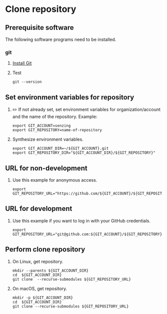 # Clone repository

## Prerequisite software

The following software programs need to be installed.

### git

1. [Install Git](https://github.com/Senzing/knowledge-base/blob/master/HOWTO/install-git.md)
1. Test

    ```console
    git --version
    ```

## Set environment variables for repository

1. :pencil2: If not already set, set environment variables for organization/account and the name of the repository.
   Example:

    ```console
    export GIT_ACCOUNT=senzing
    export GIT_REPOSITORY=name-of-repository
    ```

1. Synthesize environment variables.

    ```console
    export GIT_ACCOUNT_DIR=~/${GIT_ACCOUNT}.git
    export GIT_REPOSITORY_DIR="${GIT_ACCOUNT_DIR}/${GIT_REPOSITORY}"
    ```

## URL for non-development

1. Use this example for anonymous access.

    ```console
    export GIT_REPOSITORY_URL="https://github.com/${GIT_ACCOUNT}/${GIT_REPOSITORY}.git"
    ```

## URL for development

1. Use this example if you want to log in with your GitHub credentials.

    ```console
    export GIT_REPOSITORY_URL="git@github.com:${GIT_ACCOUNT}/${GIT_REPOSITORY}.git"
    ```

## Perform clone repository

1. On Linux, get repository.

    ```console
    mkdir --parents ${GIT_ACCOUNT_DIR}
    cd  ${GIT_ACCOUNT_DIR}
    git clone  --recurse-submodules ${GIT_REPOSITORY_URL}
    ```

1. On macOS, get repository.

    ```console
    mkdir -p ${GIT_ACCOUNT_DIR}
    cd  ${GIT_ACCOUNT_DIR}
    git clone --recurse-submodules ${GIT_REPOSITORY_URL}
    ```
